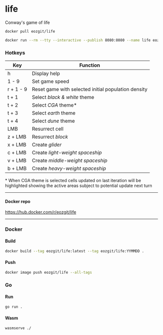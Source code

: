 # life
Conway's game of life

```sh
docker pull eozgit/life
```

```sh
docker run --rm --tty --interactive --publish 8080:8080 --name life eozgit/life
```

### Hotkeys

|Key|Function|
|-|-|
|h|Display help|
|1 - 9|Set game speed|
|r + 1 - 9|Reset game with selected initial population density|
|t + 1|Select *black & white* theme|
|t + 2|Select *CGA* theme\*|
|t + 3|Select *earth* theme|
|t + 4|Select *dune* theme|
|LMB|Resurrect cell|
|z + LMB|Resurrect *block*|
|x + LMB|Create *glider*|
|c + LMB|Create *light-weight spaceship*|
|v + LMB|Create *middle-weight spaceship*|
|b + LMB|Create *heavy-weight spaceship*|

\* When CGA theme is selected cells updated on last iteration will be highlighted showing the active areas subject to potential update next turn

---

#### Docker repo
https://hub.docker.com/r/eozgit/life

---

### Docker

#### Build
```sh
docker build --tag eozgit/life:latest --tag eozgit/life:YYMMDD .
```

#### Push
```sh
docker image push eozgit/life --all-tags
```

### Go

#### Run
```sh
go run .
```

#### Wasm
```sh
wasmserve ./
```
